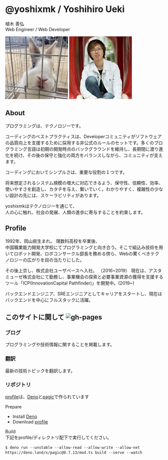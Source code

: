 # @yoshixmk / Yoshihiro Ueki
植木 善弘  
Web Engineer / Web Developer  

![Github icon](./static/images/usagi.jpg)
![Facebbok's face](./static/images/yoshixmk.jpg)  

## About
プログラミングは、テクノロジーです。  

コーディングのベストプラクティスは、Developerコミュニティがソフトウェアの品質向上を支援するために採用する非公式のルールのセットです。多くのプログラミング言語は初期の開発時点のバックグラウンドを維持し、長期間に渡り進化を続け、その後の保守と強化の両方をバランスしながら、コミュニティが支えます。  

コーディングにおいてシンプルさは、重要な役割の１つです。  

将来想定されるシステム規模の増大に対応できるよう、保守性、信頼性、効率、使いやすさを創造し、カタチを与え、繋いでいく。わかりやすく、複雑性の少ない設計の先には、スケーラビリティがあります。  

yoshixmkはテクノロジーを通じて、  
人の心に触れ、社会の発展、人類の進歩に寄与することを約束します。

## Profile
1992年、岡山県生まれ。
理数科高校を卒業後、  
中国職業能力開発大学校にてプログラミングと向き合う。そこで組込み技術を用いてロボット開発、ロボコンサークル部長を務める傍ら、Webの驚くべきテクノロジーの広がりを目の当たりにした。  

その後上京し、株式会社ユーザベースへ入社。  （2016~2019）
現在は、アスタミューゼ株式会社にて勤務し、事業機会の探索と必要事業資源の獲得を支援するツール「ICP(InnovationCapital Pathfinder)」を開発中。(2019~)  

バックエンドエンジニア、SREエンジニアとしてキャリアをスタートし、現在はバックエンドを中心にフルスタックに活躍。

## このサイトに関して ![gh-pages](https://github.com/yoshixmk/profile/workflows/gh-pages/badge.svg)

### ブログ
プログラミングや技術情報に関することを掲載します。

### 翻訳
最新の技術トピックを翻訳します。

### リポジトリ
[profile](https://github.com/yoshixmk/profile)は、[Deno](https://deno.land/)と[pagic](https://github.com/xcatliu/pagic)で作られています

 Prepare  
- Install [Deno](https://deno.land/)
- Download [profile](https://github.com/yoshixmk/profile)

Build  
下記をprofile/ディレクトリ配下で実行してください。
```Shell
$ deno run --unstable --allow-read --allow-write --allow-net https://deno.land/x/pagic@0.7.13/mod.ts build --serve --watch
```

